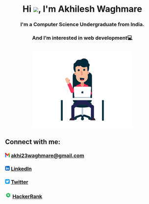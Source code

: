 <h1 align="center">Hi <img src="https://raw.githubusercontent.com/MartinHeinz/MartinHeinz/master/wave.gif" width="30px">, I'm Akhilesh Waghmare</h1>
<h3 align="center">I'm a Computer Science Undergraduate from India.</h3>
<h3 align="center">And I’m interested in web development💻</h3>

<h2 align="center"><img alt="GIF" src="img/hello.gif" width="65%" height="auto" /></h2>

## Connect with me:
### <img src="/img/gmail.png" width=15px height=15px> akhi23waghmare@gmail.com 
### <img src="/img/linkedin-app.png" width=15px height=15px> [LinkedIn](https://www.linkedin.com/in/akhilesh-waghmare-0652a31b9/)
### <img src="/img/twitter-app.png" width=15px height=15px> [Twitter](https://twitter.com/the_akhilesh_w)
### <img src="/img/HackerRank.png" width=20px height=20px> [HackerRank](https://www.hackerrank.com/akhi23waghmare)



<!--
**This is a ✨ _special_ ✨ repository because its `README.md` (this file) appears on your GitHub profile.

Here are some ideas to get you started:

- 🔭 I’m currently working on ...
- 🌱 I’m currently learning ...
- 👯 I’m looking to collaborate on ...
- 🤔 I’m looking for help with ...
- 💬 Ask me about ...
- 📫 How to reach me: ...
- 😄 Pronouns: ...
- ⚡ Fun fact: ...
-->
